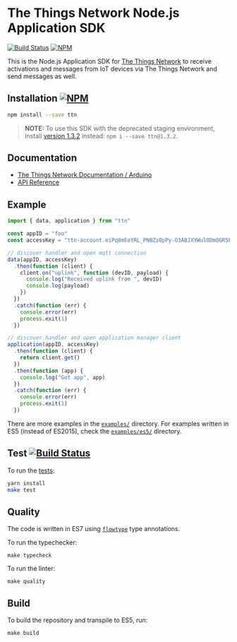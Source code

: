 # The Things Network Node.js Application SDK
[![Build Status](https://travis-ci.org/TheThingsNetwork/node-app-sdk.svg?branch=master)](https://travis-ci.org/TheThingsNetwork/node-app-sdk) [![NPM](https://img.shields.io/npm/v/ttn.svg?maxAge=2592000)](https://www.npmjs.com/package/ttn)

This is the Node.js Application SDK for [The Things Network](https://www.thethingsnetwork.org) to receive activations and messages from IoT devices via The Things Network and send messages as well.

## Installation [![NPM](https://img.shields.io/npm/v/ttn.svg?maxAge=2592000)](https://www.npmjs.com/package/ttn)

```bash
npm install --save ttn
```

> **NOTE:** To use this SDK with the deprecated staging environment, install [version 1.3.2](https://github.com/TheThingsNetwork/node-app-sdk/tree/v1.3.2) instead: `npm i --save ttn@1.3.2`.

## Documentation

* [The Things Network Documentation / Arduino](https://www.thethingsnetwork.org/docs/applications/nodejs/)
* [API Reference](DOCUMENTATION.md)

## Example

```js
import { data, application } from "ttn"

const appID = "foo"
const accessKey = "ttn-account.eiPq8mEeYRL_PNBZsOpPy-O3ABJXYWulODmQGR5PZzg"

// discover handler and open mqtt connection
data(appID, accessKey)
  .then(function (client) {
    client.on("uplink", function (devID, payload) {
      console.log("Received uplink from ", devID)
      console.log(payload)
    })
  })
  .catch(function (err) {
    console.error(err)
    process.exit(1)
  })

// discover handler and open application manager client
application(appID, accessKey)
  .then(function (client) {
    return client.get()
  })
  .then(function (app) {
    console.log("Got app", app)
  })
  .catch(function (err) {
    console.error(err)
    process.exit(1)
  })
```

There are more examples in the [`examples/`](examples) directory. For examples
written in ES5 (instead of ES2015), check the [`examples/es5/`](examples/es5)
directory.

## Test [![Build Status](https://travis-ci.org/TheThingsNetwork/node-app-sdk.svg?branch=master)](https://travis-ci.org/TheThingsNetwork/node-app-sdk)

To run the [tests](test):

```bash
yarn install
make test
```

## Quality

The code is written in ES7 using [`flowtype`](https://flowtype.org) type annotations.

To run the typechecker:
```
make typecheck 
```

To run the linter:
```
make quality
```

## Build

To build the repository and transpile to ES5, run:

```
make build
```

